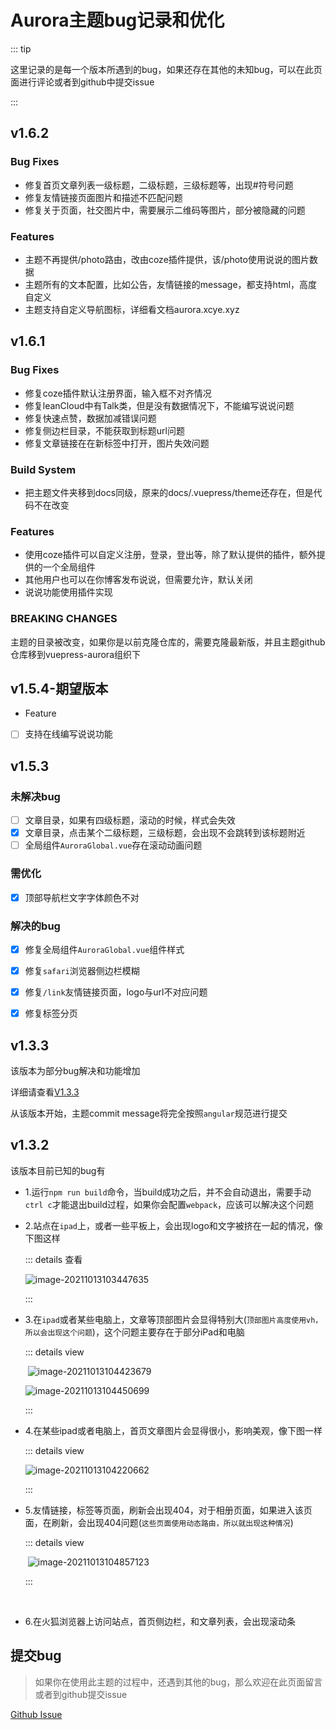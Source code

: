 # Aurora主题bug记录和优化

::: tip 

这里记录的是每一个版本所遇到的bug，如果还存在其他的未知bug，可以在此页面进行评论或者到github中提交issue

:::



## v1.6.2

### Bug Fixes

- 修复首页文章列表一级标题，二级标题，三级标题等，出现#符号问题
- 修复友情链接页面图片和描述不匹配问题
- 修复关于页面，社交图片中，需要展示二维码等图片，部分被隐藏的问题

### Features

- 主题不再提供/photo路由，改由coze插件提供，该/photo使用说说的图片数据
- 主题所有的文本配置，比如公告，友情链接的message，都支持html，高度自定义
- 主题支持自定义导航图标，详细看文档aurora.xcye.xyz





## v1.6.1

### Bug Fixes

- 修复coze插件默认注册界面，输入框不对齐情况
- 修复leanCloud中有Talk类，但是没有数据情况下，不能编写说说问题
- 修复快速点赞，数据加减错误问题
- 修复侧边栏目录，不能获取到标题url问题
- 修复文章链接在在新标签中打开，图片失效问题

### Build System

- 把主题文件夹移到docs同级，原来的docs/.vuepress/theme还存在，但是代码不在改变

### Features

- 使用coze插件可以自定义注册，登录，登出等，除了默认提供的插件，额外提供的一个全局组件
- 其他用户也可以在你博客发布说说，但需要允许，默认关闭
- 说说功能使用插件实现

### BREAKING CHANGES

主题的目录被改变，如果你是以前克隆仓库的，需要克隆最新版，并且主题github仓库移到vuepress-aurora组织下



## v1.5.4-期望版本

- Feature
- [ ] 支持在线编写说说功能





## v1.5.3

### 未解决bug

- [ ] 文章目录，如果有四级标题，滚动的时候，样式会失效
- [x] 文章目录，点击某个二级标题，三级标题，会出现不会跳转到该标题附近
- [ ] 全局组件`AuroraGlobal.vue`存在滚动动画问题

### 需优化

- [x] 顶部导航栏文字字体颜色不对

### 解决的bug

- [x] 修复全局组件`AuroraGlobal.vue`组件样式
- [x] 修复`safari`浏览器侧边栏模糊
- [x] 修复`/link`友情链接页面，logo与url不对应问题
- [x] 修复标签分页



## v1.3.3

该版本为部分bug解决和功能增加

详细请查看<a href="https://github.com/qsyyke/vuepress-theme-aurora/releases/tag/v1.3.3">V1.3.3</a>

从该版本开始，主题commit message将完全按照`angular`规范进行提交

## v1.3.2

该版本目前已知的bug有

- 1.运行`npm run build`命令，当build成功之后，并不会自动退出，需要手动`ctrl c`才能退出build过程，如果你会配置`webpack`，应该可以解决这个问题

- 2.站点在`ipad`上，或者一些平板上，会出现logo和文字被挤在一起的情况，像下图这样

  ::: details 查看

  ![image-20211013103447635](https://ooszy.cco.vin/img/blog-note/image-20211013103447635.png?x-oss-process=style/pictureProcess1)

  :::

- 3.在`ipad`或者某些电脑上，文章等顶部图片会显得特别大(`顶部图片高度使用vh，所以会出现这个问题`)，这个问题主要存在于部分iPad和电脑

  ::: details view

  ​	![image-20211013104423679](https://ooszy.cco.vin/img/blog-note/image-20211013104423679.png?x-oss-process=style/pictureProcess1)

  ![image-20211013104450699](https://ooszy.cco.vin/img/blog-note/image-20211013104450699.png?x-oss-process=style/pictureProcess1)

  :::

- 4.在某些ipad或者电脑上，首页文章图片会显得很小，影响美观，像下图一样

  ::: details view

  ![image-20211013104220662](https://ooszy.cco.vin/img/blog-note/image-20211013104220662.png?x-oss-process=style/pictureProcess1)

  :::



- 5.友情链接，标签等页面，刷新会出现404，对于相册页面，如果进入该页面，在刷新，会出现404问题(`这些页面使用动态路由，所以就出现这种情况`)

  ::: details view

  ​	![image-20211013104857123](https://ooszy.cco.vin/img/blog-note/image-20211013104857123.png?x-oss-process=style/pictureProcess1)

  :::

​		



- 6.在火狐浏览器上访问站点，首页侧边栏，和文章列表，会出现滚动条



## 提交bug

> 如果你在使用此主题的过程中，还遇到其他的bug，那么欢迎在此页面留言或者到github提交issue



<a target="_blank" href="https://github.com/qsyyke/vuepress-theme-aurora/issues">Github Issue</a>